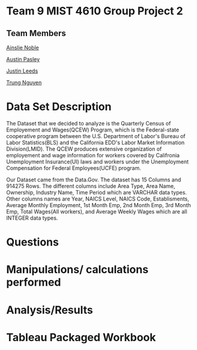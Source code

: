 # Team 9 MIST 4610 Group Project 2



## Team Members

[Ainslie Noble](https://github.com/ainsliehn)

[Austin Pasley](https://github.com/apasley)

[Justin Leeds](https://github.com/justinleeds)

[Trung Nguyen](https://github.com/TrungTNguyenn)

# Data Set Description
The Dataset that we decided to analyze is the Quarterly Census of Employement and Wages(QCEW) Program, which is the Federal-state cooperative program between the U.S. Department of Labor's Bureau of Labor Statistics(BLS) and the California EDD's Labor Market Information Division(LMID). The QCEW produces extensive organization of employement and wage information 
for workers covered by Califronia Unemployment Insurance(UI) laws and workers under the Unemployment Compensation for Federal Employees(UCFE) program. 
 
Our Dataset came from the Data.Gov. The dataset has 15 Columns and 914275 Rows. The different columns include Area Type, Area Name, Ownership, Industry Name, Time Period which are VARCHAR data types. Other columns names are Year, NAICS Level, NAICS Code, Establisments, Average Monthly Employment, 1st Month Emp, 2nd Month Emp, 3rd Month Emp, Total Wages(All workers), and Average Weekly Wages which are all INTEGER data types.
# Questions

# Manipulations/ calculations performed

# Analysis/Results

# Tableau Packaged Workbook
